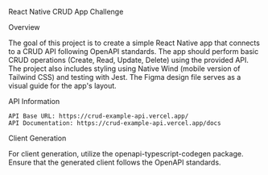 React Native CRUD App Challenge

Overview

The goal of this project is to create a simple React Native app that connects to a CRUD API following OpenAPI standards. The app should perform basic CRUD operations (Create, Read, Update, Delete) using the provided API. The project also includes styling using Native Wind (mobile version of Tailwind CSS) and testing with Jest. The Figma design file serves as a visual guide for the app's layout.

API Information

    API Base URL: https://crud-example-api.vercel.app/
    API Documentation: https://crud-example-api.vercel.app/docs

Client Generation

For client generation, utilize the openapi-typescript-codegen package. Ensure that the generated client follows the OpenAPI standards.
